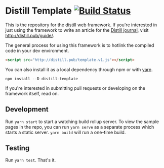 # Distill Template [![Build Status](https://travis-ci.org/distillpub/template.svg?branch=master)](https://travis-ci.org/distillpub/template)

This is the repository for the distill web framework. If you're interested in just using the framework to write an article for the [Distill journal](http://distill.pub), visit http://distill.pub/guide/. 

The general process for using this framework is to hotlink the compiled code in your dev environment. 

```html
<script src="http://distill.pub/template.v1.js"></script>
```

You can also install it as a local dependency through npm or with [yarn](https://yarnpkg.com).

```
npm install --D distill-template
```

If you're interested in submitting pull requests or developing on the framework itself, read on.

## Development

Run `yarn start` to start a watching build rollup server. To view the sample pages in the repo, you can run `yarn serve` as a separate process which starts a static server. `yarn build` will run a one-time build.

## Testing

Run `yarn test`. That's it.
